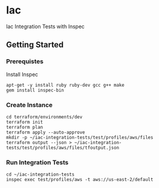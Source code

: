 # Iac
Iac Integration Tests with Inspec
## Getting Started
### Prerequistes
Install Inspec
```
apt-get -y install ruby ruby-dev gcc g++ make
gem install inspec-bin
```

### Create Instance
```
cd terraform/environments/dev
terraform init
terraform plan
terraform apply --auto-approve
mkdir -p ~/iac-integration-tests/test/profiles/aws/files
terraform output --json > ~/iac-integration-tests/test/profiles/aws/files/tfoutput.json
```
### Run Integration Tests
```
cd ~/iac-integration-tests
inspec exec test/profiles/aws -t aws://us-east-2/default
```